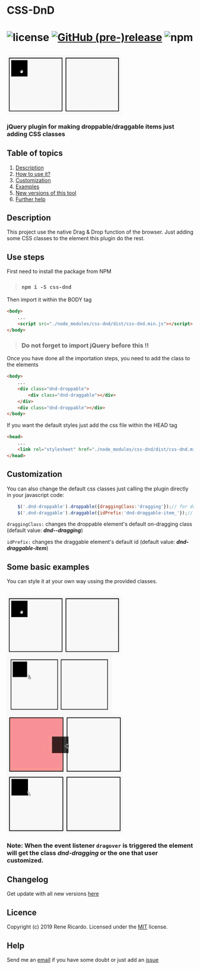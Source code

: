 # CSS-DnD

![license](https://img.shields.io/github/license/2rhop/css-dnd.svg)
[![GitHub (pre-)release](https://img.shields.io/github/release/2rhop/css-dnd/all.svg)](https://github.com/2rhop/knex-seeder/releases)
<img alt="npm" src="https://img.shields.io/npm/dw/css-dnd">
====

## <img align="center" alt="css-dnd example" src="https://raw.githubusercontent.com/2rhop/css-dnd/master/src/images/example1.gif" height=160 title="css-dnd example"/>

### jQuery plugin for making droppable/draggable items just adding CSS classes

## Table of topics
1. [Description](#description)
1. [How to use it?](#use)
1. [Customization](#customize)
1. [Examples](#example)
1. [New versions of this tool](#changelog)
1. [Further help](#help)

## Description

This project use the native Drag & Drop function of the browser. Just adding some CSS classes to the element this plugin do the rest.

<h2 id="use">Use steps</h2>

First need to install the package from NPM

> ### `npm i -S css-dnd`

Then import it within the BODY tag

```html
<body>
    ...
    <script src="./node_modules/css-dnd/dist/css-dnd.min.js"></script>
</body>
```

> ### Do not forget to import jQuery before this !!

Once you have done all the importation steps, you need to add the class to the elements

```html
<body>
    ...
    <div class="dnd-droppable">
        <div class="dnd-draggable"></div>
    </div> 
    <div class="dnd-droppable"></div>    
</body>
```

If you want the default styles just add the css file within the HEAD tag

```html
<head>
    ...
    <link rel="stylesheet" href="./node_modules/css-dnd/dist/css-dnd.min.css">
</head>
```

<h2 id="customize">Customization</h2>
You can also change the default css classes just calling the plugin directly in your javascript code:

```javascript
    $('.dnd-droppable').droppable({draggingClass:'dragging'});// for droppable elements
    $('.dnd-draggable').draggable({idPrefix:'dnd-draggable-item_'});// for draggable elements
```
 `draggingClass:` changes the droppable element's default on-dragging class (default value:  <b>_dnd--dragging_</b>)

 `idPrefix:` changes the draggable element's default id (default value: <b>_dnd-draggable-item_</b>)

<h2 id="example">Some basic examples</h2>
You can style it at your own way ussing the provided classes.

## <img align="center" alt="css-dnd example" src="https://raw.githubusercontent.com/2rhop/css-dnd/master/src/images/example1.gif" height=160 title="css-dnd example"/> <img align="center" alt="css-dnd example" src="https://raw.githubusercontent.com/2rhop/css-dnd/master/src/images/example2.gif" height=160 title="css-dnd example"/> <img align="center" alt="css-dnd example" src="https://raw.githubusercontent.com/2rhop/css-dnd/master/src/images/example3.gif" height=160 title="css-dnd example"/> <img align="center" alt="css-dnd example" src="https://raw.githubusercontent.com/2rhop/css-dnd/master/src/images/example4.gif" height=160 title="css-dnd example"/>

### <b>Note:</b> When the event listener `dragover` is triggered the element will get the class _dnd-dragging_ or the one that user customized.

## Changelog

Get update with all new versions [here](https://github.com/2rhop/css-dnd/releases)

## Licence
Copyright (c) 2019 Rene Ricardo. Licensed under the [MIT](https://github.com/2rhop/css-dnd/blob/master/LICENSE) license.

## Help

Send me an [email](mailto:renerp2016@gmail.com) if you have some doubt or just add an [issue](https://github.com/2rhop/css-dnd/issues)